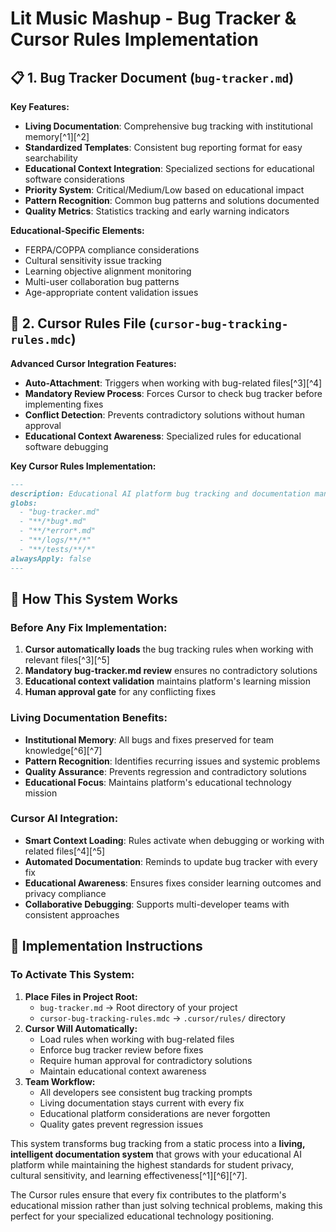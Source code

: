 # Lit Music Mashup - Bug Tracker & Cursor Rules Implementation

## 📋 1. Bug Tracker Document (`bug-tracker.md`)

**Key Features:**

- **Living Documentation**: Comprehensive bug tracking with institutional memory[^1][^2]
- **Standardized Templates**: Consistent bug reporting format for easy searchability
- **Educational Context Integration**: Specialized sections for educational software considerations
- **Priority System**: Critical/Medium/Low based on educational impact
- **Pattern Recognition**: Common bug patterns and solutions documented
- **Quality Metrics**: Statistics tracking and early warning indicators

**Educational-Specific Elements:**

- FERPA/COPPA compliance considerations
- Cultural sensitivity issue tracking
- Learning objective alignment monitoring
- Multi-user collaboration bug patterns
- Age-appropriate content validation issues


## 🤖 2. Cursor Rules File (`cursor-bug-tracking-rules.mdc`)

**Advanced Cursor Integration Features:**

- **Auto-Attachment**: Triggers when working with bug-related files[^3][^4]
- **Mandatory Review Process**: Forces Cursor to check bug tracker before implementing fixes
- **Conflict Detection**: Prevents contradictory solutions without human approval
- **Educational Context Awareness**: Specialized rules for educational software debugging

**Key Cursor Rules Implementation:**

```markdown
---
description: Educational AI platform bug tracking and documentation management rules
globs: 
  - "bug-tracker.md"
  - "**/*bug*.md"
  - "**/*error*.md" 
  - "**/logs/**/*"
  - "**/tests/**/*"
alwaysApply: false
---
```


## 🔧 How This System Works

### **Before Any Fix Implementation:**

1. **Cursor automatically loads** the bug tracking rules when working with relevant files[^3][^5]
2. **Mandatory bug-tracker.md review** ensures no contradictory solutions
3. **Educational context validation** maintains platform's learning mission
4. **Human approval gate** for any conflicting fixes

### **Living Documentation Benefits:**

- **Institutional Memory**: All bugs and fixes preserved for team knowledge[^6][^7]
- **Pattern Recognition**: Identifies recurring issues and systemic problems
- **Quality Assurance**: Prevents regression and contradictory solutions
- **Educational Focus**: Maintains platform's educational technology mission


### **Cursor AI Integration:**

- **Smart Context Loading**: Rules activate when debugging or working with related files[^4][^5]
- **Automated Documentation**: Reminds to update bug tracker with every fix
- **Educational Awareness**: Ensures fixes consider learning outcomes and privacy compliance
- **Collaborative Debugging**: Supports multi-developer teams with consistent approaches


## 🎯 Implementation Instructions

### **To Activate This System:**

1. **Place Files in Project Root:**
    - `bug-tracker.md` → Root directory of your project
    - `cursor-bug-tracking-rules.mdc` → `.cursor/rules/` directory
2. **Cursor Will Automatically:**
    - Load rules when working with bug-related files
    - Enforce bug tracker review before fixes
    - Require human approval for contradictory solutions
    - Maintain educational context awareness
3. **Team Workflow:**
    - All developers see consistent bug tracking prompts
    - Living documentation stays current with every fix
    - Educational platform considerations are never forgotten
    - Quality gates prevent regression issues

This system transforms bug tracking from a static process into a **living, intelligent documentation system** that grows with your educational AI platform while maintaining the highest standards for student privacy, cultural sensitivity, and learning effectiveness[^1][^6][^7].

The Cursor rules ensure that every fix contributes to the platform's educational mission rather than just solving technical problems, making this perfect for your specialized educational technology positioning.